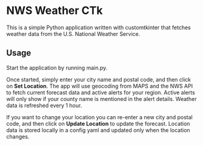 # NWS Weather CTk

This is a simple Python application written with customtkinter that fetches weather data from the U.S. National Weather Service.

## Usage

Start the application by running main.py.

Once started, simply enter your city name and postal code, and then click on **Set Location**. The app will use geocoding from MAPS and the NWS API to fetch current forecast data and active alerts for your region. Active alerts will only show if your county name is mentioned in the alert details. Weather data is refreshed every 1 hour. 

If you want to change your location you can re-enter a new city and postal code, and then click on **Update Location** to update the forecast. Location data is stored locally in a config yaml and updated only when the location changes. 